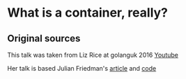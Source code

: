 # What is a container, really?

## Original sources

This talk was taken from Liz Rice at golanguk 2016
[Youtube](https://www.youtube.com/watch?v=HPuvDm8IC-4)

Her talk is based Julian Friedman's [article](https://www.infoq.com/articles/build-a-container-golang) and [code](https://gist.github.com/julz/c0017fa7a40de0543001)
